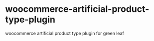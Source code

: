 # woocommerce-artificial-product-type-plugin
woocommerce artificial product type plugin for green leaf
